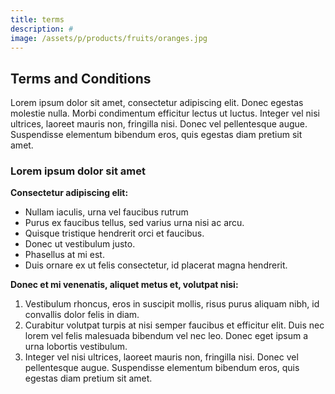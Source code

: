 ```yaml
---
title: terms
description: #
image: /assets/p/products/fruits/oranges.jpg
---
```

## Terms and Conditions

Lorem ipsum dolor sit amet, consectetur adipiscing elit. Donec egestas molestie nulla. Morbi condimentum efficitur lectus ut luctus. Integer vel nisi ultrices, laoreet mauris non, fringilla nisi. Donec vel pellentesque augue. Suspendisse elementum bibendum eros, quis egestas diam pretium sit amet.

### Lorem ipsum dolor sit amet

**Consectetur adipiscing elit:**

- Nullam iaculis, urna vel faucibus rutrum
- Purus ex faucibus tellus, sed varius urna nisi ac arcu.
- Quisque tristique hendrerit orci et faucibus.
- Donec ut vestibulum justo.
- Phasellus at mi est.
- Duis ornare ex ut felis consectetur, id placerat magna hendrerit.

**Donec et mi venenatis, aliquet metus et, volutpat nisi:**

 1. Vestibulum rhoncus, eros in suscipit mollis, risus purus aliquam nibh, id convallis dolor felis in diam.
 2. Curabitur volutpat turpis at nisi semper faucibus et efficitur elit. Duis nec lorem vel felis malesuada bibendum vel nec leo. Donec eget ipsum a urna lobortis vestibulum.
 3. Integer vel nisi ultrices, laoreet mauris non, fringilla nisi. Donec vel pellentesque augue. Suspendisse elementum bibendum eros, quis egestas diam pretium sit amet.
